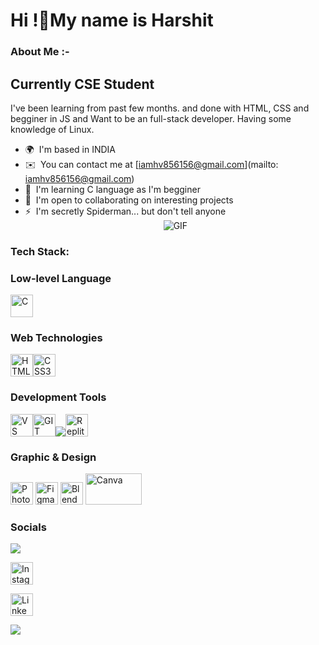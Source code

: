 Hi !👋My name is Harshit
===============================================================================================================================


### About Me :-

Currently CSE Student
---------------------

I've been learning from past few months. and done with HTML, CSS and begginer in JS  and Want to be an full-stack developer. Having some knowledge of Linux.

* 🌍  I'm based in INDIA
* ✉️  You can contact me at [iamhv856156@gmail.com](mailto: iamhv856156@gmail.com)
* 🧠  I'm learning C language as I'm begginer
* 🤝  I'm open to collaborating on interesting projects
* ⚡  I'm secretly Spiderman... but don't tell anyone
  <div align="center">
  <img alt="GIF" src="https://media4.giphy.com/media/11KzOet1ElBDz2/giphy.gif?cid=6c09b952ufa3xxbbm0mpuadm2zaik3wjp4m9luz2ly0lyz8d&ep=v1_internal_gif_by_id&rid=giphy.gif&ct=g" nmk/>
</div>

### Tech Stack:
### Low-level Language
<img src="https://icon.icepanel.io/Technology/svg/C.svg" width="36" height="36" alt="C" />

### Web Technologies
<img src="https://raw.githubusercontent.com/danielcranney/readme-generator/main/public/icons/skills/html5-colored.svg" width="36" height="36" alt="HTML5" /><img src="https://raw.githubusercontent.com/danielcranney/readme-generator/main/public/icons/skills/css3-colored.svg" width="36" height="36" alt="CSS3" />
### Development Tools
<img src="https://raw.githubusercontent.com/danielcranney/readme-generator/main/public/icons/skills/visualstudiocode-colored.svg" width="36" height="36" alt="VS Code" /><img src="https://raw.githubusercontent.com/danielcranney/readme-generator/main/public/icons/skills/git-colored.svg" width="36" height="36" alt="GIT" /><img src="https://camo.githubusercontent.com/7e282220b8ec0dd29cf99be1c0f5e82d74a42bc84ed834ee6afd86b4bad3bfee/68747470733a2f2f696d672e736869656c64732e696f2f62616467652f6769746875622d2532333132313031312e7376673f7374796c653d666f722d7468652d6261646765266c6f676f3d676974687562266c6f676f436f6c6f723d7768697465"><img src="https://upload.wikimedia.org/wikipedia/commons/thumb/7/78/New_Replit_Logo.svg/120px-New_Replit_Logo.svg.png" width="36" height="36" alt="Replit" />

### Graphic & Design
<img src="https://raw.githubusercontent.com/danielcranney/readme-generator/main/public/icons/skills/photoshop-colored.svg" width="36" height="36" alt="Photoshop" /> <img src="https://raw.githubusercontent.com/danielcranney/readme-generator/main/public/icons/skills/figma-colored.svg" width="36" height="36" alt="Figma" /> <img src="https://raw.githubusercontent.com/danielcranney/readme-generator/main/public/icons/skills/blender-colored.svg" width="36" height="36" alt="Blender" /> <img src="https://upload.wikimedia.org/wikipedia/en/b/bb/Canva_Logo.svg" width="90" height="50" alt="Canva"/>

### Socials
<a href="https://www.github.com/IamHV856156" target="_blank" rel="noreferrer"><img src="https://camo.githubusercontent.com/7e282220b8ec0dd29cf99be1c0f5e82d74a42bc84ed834ee6afd86b4bad3bfee/68747470733a2f2f696d672e736869656c64732e696f2f62616467652f6769746875622d2532333132313031312e7376673f7374796c653d666f722d7468652d6261646765266c6f676f3d676974687562266c6f676f436f6c6f723d7768697465"></a>

<a href="http://www.instagram.com/vashisht7685" target="_blank" rel="noreferrer"><img src="https://upload.wikimedia.org/wikipedia/commons/thumb/9/95/Instagram_logo_2022.svg/900px-Instagram_logo_2022.svg.png" width="36" height="36" alt="Instagram"/></a>

<a href="https://www.linkedin.com/in/harshit-vashisht/" target="_blank" rel="noreferrer"><img src="https://www.vectorlogo.zone/logos/linkedin/linkedin-tile.svg" width="36" height="36" alt="Linkedin"/></a>

[![](https://visitcount.itsvg.in/api?id=iamHV856156&icon=10&color=6)](https://visitcount.itsvg.in)

<!--### Support Me
<ul style="list-style-type: none; margin: 0;">
<li style="display: inline-block; margin-right: 0.25rem;"><a href="https://www.buymeacoffee.com/ IamHV856156"><img src="https://cdn.buymeacoffee.com/buttons/v2/default-yellow.png" width="150"/></a></li>
</ul>-->

